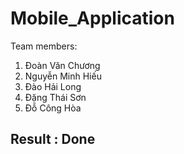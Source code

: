 # Mobile_Application
Team members:
1. Đoàn Văn Chương         
2. Nguyễn Minh Hiếu
3. Đào Hải Long                    
4. Đặng Thái Sơn
5. Đỗ Công Hòa

## Result : Done
